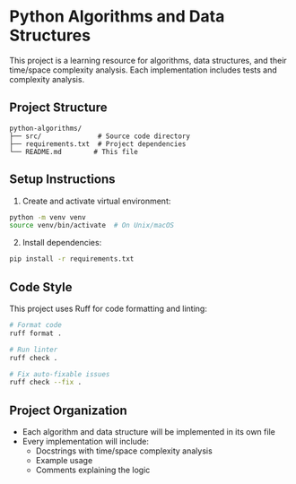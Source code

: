 # Python Algorithms and Data Structures

This project is a learning resource for algorithms, data structures, and their time/space complexity analysis. Each implementation includes tests and complexity analysis.

## Project Structure

```
python-algorithms/
├── src/              # Source code directory
├── requirements.txt  # Project dependencies
└── README.md        # This file
```

## Setup Instructions

1. Create and activate virtual environment:

```bash
python -m venv venv
source venv/bin/activate  # On Unix/macOS
```

2. Install dependencies:

```bash
pip install -r requirements.txt
```

## Code Style

This project uses Ruff for code formatting and linting:

```bash
# Format code
ruff format .

# Run linter
ruff check .

# Fix auto-fixable issues
ruff check --fix .
```

## Project Organization

- Each algorithm and data structure will be implemented in its own file
- Every implementation will include:
  - Docstrings with time/space complexity analysis
  - Example usage
  - Comments explaining the logic
